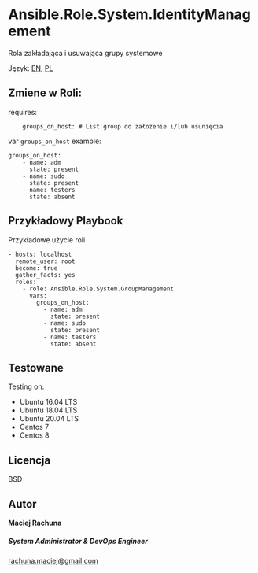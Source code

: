 Ansible.Role.System.IdentityManagement
=========

Rola zakładająca i usuwająca grupy systemowe

Język: [EN](README.md), [PL](README.PL.md)

Zmiene w Roli:
--------------
requires:
```
    groups_on_host: # List group do założenie i/lub usunięcia
```

var `groups_on_host` example:
```
groups_on_host:
    - name: adm
      state: present
    - name: sudo
      state: present
    - name: testers
      state: absent
```

Przykładowy Playbook
----------------

Przykładowe użycie roli
```
- hosts: localhost
  remote_user: root
  become: true
  gather_facts: yes
  roles:
    - role: Ansible.Role.System.GroupManagement
      vars:
        groups_on_host:
          - name: adm
            state: present
          - name: sudo
            state: present
          - name: testers
            state: absent
```

Testowane
------------

Testing on:
  - Ubuntu 16.04 LTS
  - Ubuntu 18.04 LTS
  - Ubuntu 20.04 LTS
  - Centos 7
  - Centos 8

Licencja
-------

BSD

Autor
------------------
 **Maciej Rachuna**
##### System Administrator & DevOps Engineer
rachuna.maciej@gmail.com